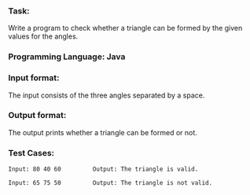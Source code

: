 ### Task: 
Write a program to check whether a triangle can be formed by the given values for the angles.

### Programming Language: Java

### Input format: 
  The input consists of the three angles separated by a space.

### Output format: 
  The output prints whether a triangle can be formed or not.

### Test Cases:
    Input: 80 40 60         Output: The triangle is valid.

    Input: 65 75 50         Output: The triangle is not valid.
